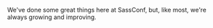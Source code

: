 We've done some great things here at SassConf, but, like most, we're always growing and improving. 
